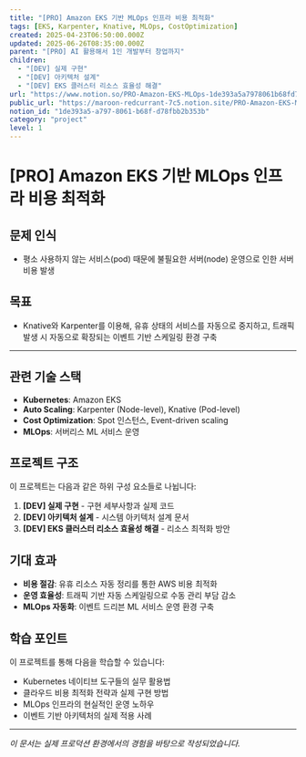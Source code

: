 ```yaml
---
title: "[PRO] Amazon EKS 기반 MLOps 인프라 비용 최적화"
tags: [EKS, Karpenter, Knative, MLOps, CostOptimization]
created: 2025-04-23T06:50:00.000Z
updated: 2025-06-26T08:35:00.000Z
parent: "[PRO] AI 활용해서 1인 개발부터 창업까지"
children: 
  - "[DEV] 실제 구현"
  - "[DEV] 아키텍처 설계"  
  - "[DEV] EKS 클러스터 리소스 효율성 해결"
url: "https://www.notion.so/PRO-Amazon-EKS-MLOps-1de393a5a7978061b68fd78fbb2b353b"
public_url: "https://maroon-redcurrant-7c5.notion.site/PRO-Amazon-EKS-MLOps-1de393a5a7978061b68fd78fbb2b353b"
notion_id: "1de393a5-a797-8061-b68f-d78fbb2b353b"
category: "project"
level: 1
---
```


# [PRO] Amazon EKS 기반 MLOps 인프라 비용 최적화

## 문제 인식

- 평소 사용하지 않는 서비스(pod) 때문에 불필요한 서버(node) 운영으로 인한 서버 비용 발생

## 목표

- Knative와 Karpenter를 이용해, 유휴 상태의 서비스를 자동으로 중지하고, 트래픽 발생 시 자동으로 확장되는 이벤트 기반 스케일링 환경 구축

---

## 관련 기술 스택

- **Kubernetes**: Amazon EKS
- **Auto Scaling**: Karpenter (Node-level), Knative (Pod-level)
- **Cost Optimization**: Spot 인스턴스, Event-driven scaling
- **MLOps**: 서버리스 ML 서비스 운영

## 프로젝트 구조

이 프로젝트는 다음과 같은 하위 구성 요소들로 나뉩니다:

1. **[DEV] 실제 구현** - 구현 세부사항과 실제 코드
2. **[DEV] 아키텍처 설계** - 시스템 아키텍처 설계 문서  
3. **[DEV] EKS 클러스터 리소스 효율성 해결** - 리소스 최적화 방안

## 기대 효과

- **비용 절감**: 유휴 리소스 자동 정리를 통한 AWS 비용 최적화
- **운영 효율성**: 트래픽 기반 자동 스케일링으로 수동 관리 부담 감소
- **MLOps 자동화**: 이벤트 드리븐 ML 서비스 운영 환경 구축

## 학습 포인트

이 프로젝트를 통해 다음을 학습할 수 있습니다:

- Kubernetes 네이티브 도구들의 실무 활용법
- 클라우드 비용 최적화 전략과 실제 구현 방법
- MLOps 인프라의 현실적인 운영 노하우
- 이벤트 기반 아키텍처의 실제 적용 사례

---

*이 문서는 실제 프로덕션 환경에서의 경험을 바탕으로 작성되었습니다.*